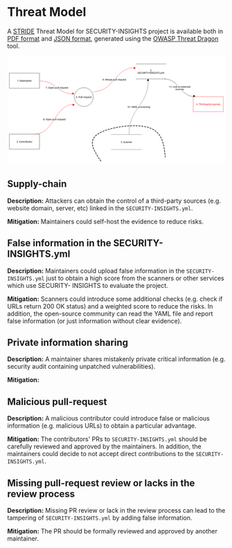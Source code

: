 # Threat Model

A [STRIDE](https://docs.microsoft.com/it-it/azure/security/develop/threat-modeling-tool-threats) Threat Model 
for SECURITY-INSIGHTS project is available both in [PDF format](SECURITY-INSIGHTS-STRIDE-threat-model.pdf) and 
[JSON format](SECURITY-INSIGHTS-STRIDE-threat-model.json), generated using the [OWASP Threat Dragon](https://github.com/OWASP/threat-dragon) tool.

![Threat Model](SECURITY-INSIGHTS-STRIDE-threat-model.png)

## Supply-chain

**Description:** Attackers can obtain the control of a third-party sources (e.g. website 
domain, server, etc) linked in the `SECURITY-INSIGHTS.yml`.

**Mitigation:** Maintainers could self-host the evidence to reduce risks.

## False information in the SECURITY-INSIGHTS.yml

**Description:** Maintainers could upload false information in the `SECURITY-INSIGHTS.yml` 
just to obtain a high score from the scanners or other services which use SECURITY-
INSIGHTS to evaluate the project.

**Mitigation:** Scanners could introduce some additional checks (e.g. check if URLs 
return 200 OK status) and a weighted score to reduce the risks. In addition, the open-source
community can read the YAML file and report false information (or just information without clear evidence).

## Private information sharing

**Description:** A maintainer shares mistakenly private critical information (e.g. security audit
containing unpatched vulnerabilities).

**Mitigation:** 

## Malicious pull-request

**Description:** A malicious contributor could introduce false or malicious information (e.g.
malicious URLs) to obtain a particular advantage.

**Mitigation:** The contributors' PRs to `SECURITY-INSIGHTS.yml` should be carefully reviewed and
approved by the maintainers. In addition, the maintainers could decide to not
accept direct contributions to the `SECURITY-INSIGHTS.yml`.

## Missing pull-request review or lacks in the review process

**Description:** Missing PR review or lack in the review process can lead to the tampering of
`SECURITY-INSIGHTS.yml` by adding false information.

**Mitigation:** The PR should be formally reviewed and approved by another maintainer.
